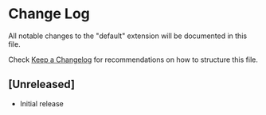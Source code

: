 # Change Log

All notable changes to the "default" extension will be documented in this file.

Check [Keep a Changelog](http://keepachangelog.com/) for recommendations on how to structure this file.

## [Unreleased]

- Initial release